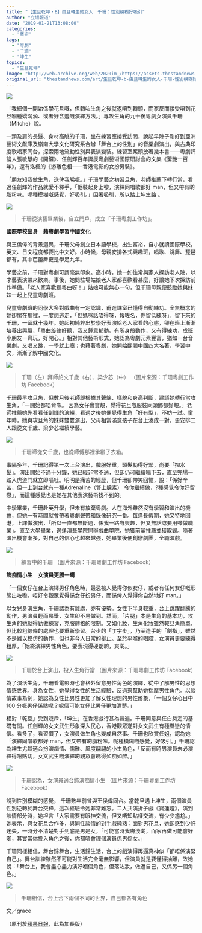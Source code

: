 ```yaml
---
title: "【生旦乾坤・B】由旦轉生的女人　千珊：性別模糊好吸引"
author: "立場報道"
date: "2019-01-21T13:08:00"
categories:
  - "藝術"
tags:
  - "粵劇"
  - "千珊"
  - "坤生"
topics:
  - "生旦乾坤"
image: "http://web.archive.org/web/2020im_/https://assets.thestandnews.com/media/photos/90egg-01_eFySS.png"
original_url: "thestandnews.com/art/生旦乾坤-b-由旦轉生的女人-千珊-性別模糊好吸引"
---
```

![](http://web.archive.org/web/2020im_/https://assets.thestandnews.com/media/photos/90egg-01_eFySS.png)

「我細個一開始係學花旦嘅，但轉咗生角之後就返唔到轉頭，而家反而接受唔到花旦嗰種嬌滴滴、或者好含羞嘅演繹方法。」專攻生角的九十後粵劇女演員千珊（Mitche）說。

一頭及肩的長髮、身材高眺的千珊，坐在練習室接受訪問，說起早陣子剛好到亞洲藝術文獻庫及嶺南大學文化研究系合辦「舞台上的性別」的音樂劇演出，與古典印度歌唱家同台，探索兩地流動性別與表演變裝。練習室案頭放著幾本書——粵劇評論人張敏慧的《開鑼》、任劍輝百年誕辰粵劇藝術國際研討會的文集《驚艷一百年》，還有洛楓的《游離色相——香港電影的女扮男裝》。

「朋友知我做生角，送俾我睇嘅。」千珊學藝之初習旦角，老師推薦下轉行當，看過任劍輝的作品就愛不釋手，「佢裝起身上嚟，演繹同唱歌都好 man，但又帶有啲脂粉味。呢種模糊嘅感覺，好吸引。」因著吸引，所以踏上坤生路 。

![](http://web.archive.org/web/2020im_/https://assets.thestandnews.com/media/photos/20181219_Shan_1_13248_DxLXk.jpg)
> 千珊從演藝畢業後，自立門戶，成立「千珊粵劇工作坊」。

**國際學校出身　藉粵劇學習中國文化**

與王侯偉的背景迴異，千珊父母創立日本語學校，出生富裕，自小就讀國際學校，英文、日文程度都要比中文好。小時候，母親安排各式興趣班，唱歌、跳舞、琵琶都有，其中芭蕾舞更是學足九年。

學藝之前，千珊對粵劇可謂毫無印象。高小時，她一如往常與家人探訪老人院，以才藝表演帶來歡樂。事後，她問駐場姑娘老人家都喜歡看甚麼，好讓她下次探訪前作準備。「老人家喜歡聽粵曲呀！」姑娘可能無心一句，但千珊母親便鼓勵她與妹妹一起上兒童粵劇班。

兒童粵劇班的同學大多對戲曲有一定認識，甫進課室已懂得自動練功。全無概念的她卻愣在那裡，一度想逃走，「但媽咪話唔得呀，報咗名，你留低練呀」。留下來的千珊，一留就十幾年。她起初純粹出於學好表演給老人家看的心態，卻在班上漸漸培養出興趣，「粵曲旋律好聽，我又鍾意郁動。有啲身段動作，又有得練功，成班小朋友一齊玩，好開心。」相對其他藝術形式，她認為粵劇元素豐富，猶如一台音樂劇，又唱又跳，一學就上癮；也藉著粵劇，她開始翻閱中國四大名著，學習中文，漸漸了解中國文化。

![](http://web.archive.org/web/2020im_/https://assets.thestandnews.com/media/photos/28055766_2466863866871475_1208846465625533868_n_op8nP.jpg)
> 千珊（左）拜師於文千歲（右）、梁少芯（中） （圖片來源：千珊粵劇工作坊 Facebook）

千珊最早攻旦角，但數月後老師即根據其聲線、樣貌和身高判斷，建議她轉行當攻生角，「一開始都唔肯㗎。 因為女仔會貪靚，覺得花旦嘅服裝同頭飾都好靚。」老師推薦她先看看任劍輝的演繹，看過之後她便覺得生角「好有型」，不妨一試。童年時，她與攻旦角的妹妹雙雙演出，父母相當滿意孩子在台上湊成一對，更安排二人跟從文千歲、梁少芯繼續學藝。

![](http://web.archive.org/web/2020im_/https://assets.thestandnews.com/media/photos/20181219_Shan_10_13286_OuW7S.jpg)
> 千珊師從文千歲，也從師傅那裡承繼了衣箱。

事隔多年，千珊記得第一次上台演出，戲服好重，頭髮勒得好緊，尚要「揈水髮」。演出開始不過十分鐘，她已經非常不適，但卻仍可繼續唱下去，直至完場一踏入虎道門就立即嘔吐。明明是痛苦的經歷，但千珊卻帶笑回憶，說：「係好辛苦，但一上到台就有一種Adrenaline（腎上腺素） 令你繼續做，?種感覺令你好留戀」，而這種感覺也是她在其他表演藝術找不到的。

中學畢業，千珊赴英升學，但未有放棄粵劇。人在海外雖然沒有學習和演出的機會，但她一有時間就會帶著粵劇聲帶和錄像研究一番。每逢長假期，她又特地回港，上課做演出，「所以一直都無斷過，係我一路嘅興趣，但又無話諗要用嚟做職業」。直至大學畢業，適逢演藝學院開辦戲曲學院，她獲前輩推薦並獲取錄。隨著演出機會漸多，對自己的信心也越來越強，她畢業後便創辦劇團，全職演戲。

![](http://web.archive.org/web/2020im_/https://assets.thestandnews.com/media/photos/shan_TBGTl.jpg)
> 練習中的千珊 （圖片來源：千珊粵劇工作坊 Facebook）

**飾痴情小生　女演員更勝一疇**

「一個女仔在台上演繹男仔角色時，最忌被人覺得你似女仔，或者有任何女仔嘅形態出咗嚟。唔好令觀眾覺得係女仔扮男仔，而係俾人覺得你自然地好 man。」

以女兒身演生角，千珊認為有難處，亦有優勢。女性下半身較重，台上跳躍翻騰的動作，男演員輕而易舉，女生卻不易做到。然而，「片腿」本是生角的基本功，攻生角的她就得勤做練習，克服體格的限制。又如化妝，生角化妝雖然較旦角簡單，但比較粗線條的處理也要重新學習。台步的「丁字步」，乃至造手的「劍指」，雖然不是難以模仿的動作，但也非今人日常的舉止。至於平喉的唱腔，女演員更要練得粗厚，「始終演繹男性角色，要表現得硬朗啲，爽啲。」

![](http://web.archive.org/web/2020im_/https://assets.thestandnews.com/media/photos/29694628_2497991730425355_39276443369546445_n_rk8hM.jpg)
> 千珊於台上演出，投入生角行當 （圖片來源：千珊粵劇工作坊 Facebook）

為了演活生角，千珊看電影時也會格外留意男性角色的演繹，從中了解男性的思想情感世界。身為女性，她覺得女性的生活經驗，反過來幫助她揣摩男性角色。以談情故事為例，她認為女性比男性更加了解女性理想的男性形象，「一個女仔心目中 100 分嘅男仔係點呢？呢個可能女仔比男仔更加清楚。」

相對「乾旦」受到貶斥，「坤生」在香港戲行甚為普遍。千珊同意與任白奠定的基礎有關。任劍輝的女文武生形象深入民心，香港觀眾遂對女文武生有種眷戀的情懷。看多了，看習慣了，女演員做生角也變成自然事。千珊也欣賞任姐，認為她「演繹同唱歌都好 man，但又帶有啲脂粉味。呢種模糊嘅感覺，好吸引。」千珊認為坤生尤其適合扮演痴情、儒雅、風度翩翩的小生角色，「反而有時男演員未必演繹得咁貼切，女文武生嘅演繹啲觀眾會睇得如痴如醉。」

![](http://web.archive.org/web/2020im_/https://assets.thestandnews.com/media/photos/30124181_2497991557092039_8710724103150185430_n_SUmKh.jpg)
> 千珊認為，女演員適合飾演痴情小生 （圖片來源：千珊粵劇工作坊 Facebook）

說到性別模糊的感覺， 千珊數年前曾與王侯偉同台。當乾旦遇上坤生，兩個演員性別逆轉於舞台交鋒，這次經驗令她非常難忘。二人共演折子戲《寶蓮燈》，演到談情部分時，她坦言「大家需要有眼神交流，但又唔知點樣交流，有少少尷尬。」她表示，與女花旦合作多，與同性談情的對手戲純熟；面對男花旦，她卻感到少許迷失，一時分不清楚對手到底是男是女，「可能當時我膚淺啲，而家再做可能會好啲，其實當你投入角色之後，你都唔會理個演員係男係女。」

千珊同樣相信，舞台歸舞台，生活歸生活，台上的戲演得再逼真神似「都唔係演緊自己」。舞台訓練雖然不可能對生活完全毫無影響，但演員就是要懂得抽離，故她說：「舞台上，我會盡心盡力演好嗰個角色，但落咗妝，做返自己，又係另一個角色。」

![](http://web.archive.org/web/2020im_/https://assets.thestandnews.com/media/photos/20181219_Shan_8_13272_byYdq.jpg)
> 千珊相信，台上台下兩個不同的世界，自己都各有角色

文／grace

（原刊於[蘋果日報](http://web.archive.org/web/20210929080456/https://hk.news.appledaily.com/local/daily/article/20190111/20588363)，此為加長版）
